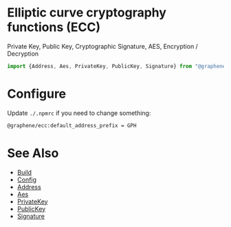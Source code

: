 # Elliptic curve cryptography functions (ECC)
Private Key, Public Key, Cryptographic Signature, AES, Encryption / Decryption

```js
import {Address, Aes, PrivateKey, PublicKey, Signature} from "@graphene/ecc"`
```

# Configure
Update `./.npmrc` if you need to change something:
```bash
@graphene/ecc:default_address_prefix = GPH
```

# See Also
* [Build](BUILD.md)
* [Config](./config/index.js)
* [Address](./src/address.js)
* [Aes](./src/aes.js)
* [PrivateKey](./src/key_private.js)
* [PublicKey](./src/key_public.js)
* [Signature](./src/signature.js)